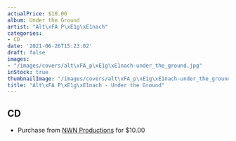 ```yaml
---
actualPrice: $10.00
album: Under the Ground
artist: "Alt\xFA P\xE1g\xE1nach"
categories:
- CD
date: '2021-06-26T15:23:02'
draft: false
images:
- "/images/covers/alt\xFA_p\xE1g\xE1nach-under_the_ground.jpg"
inStock: true
thumbnailImage: "/images/covers/alt\xFA_p\xE1g\xE1nach-under_the_ground-thumb.jpg"
title: "Alt\xFA P\xE1g\xE1nach - Under the Ground"
---
```


## CD
* Purchase from [NWN Productions](http://shop.nwnprod.com/index.php?route=product/product&path=93&product_id=3285&sort=pd.name&order=ASC) for $10.00
